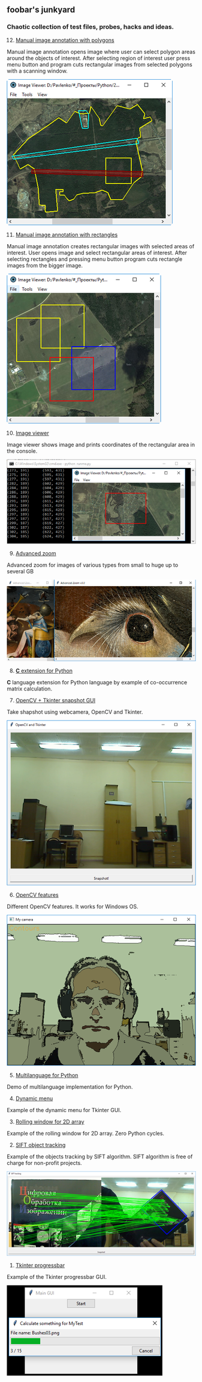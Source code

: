 ## foobar's junkyard
### Chaotic collection of test files, probes, hacks and ideas.

   12. [Manual image annotation with polygons](manual_image_annotation1)

Manual image annotation opens image where user can select polygon areas
around the objects of interest. After selecting region of interest user
press menu button and program cuts rectangular images from selected
polygons with a scanning window.

![Manual image annotation with polygons](data/2019.01.03-manual-image-annotation-with-polygons.png)

   11. [Manual image annotation with rectangles](manual_image_annotation2)

Manual image annotation creates rectangular images with selected
areas of interest. User opens image and select rectangular areas
of interest. After selecting rectangles and pressing menu button
program cuts rectangle images from the bigger image.

![Manual image annotation with rectangles](data/2019.01.03-manual-image-annotation-with-rectangles.png)

   10. [Image viewer](image_viewer-2)

Image viewer shows image and prints coordinates of the rectangular area in the console.

![Image viewer](data/2019.01.03-image-viewer.png)

   09. [Advanced zoom](zoom_advanced3.py)

Advanced zoom for images of various types from small to huge up to several GB

![Advanced zoom](data/2019.01.03-advanced-zoom.png)

   08. [**C** extension for Python](co-occurrence_matrix/C_extension_for_Python)

**C** language extension for Python language by example of
co-occurrence matrix calculation.

   07. [OpenCV + Tkinter snapshot GUI](opencv_tkinter.py)

Take shapshot using webcamera, OpenCV and Tkinter.

![OpenCV + Tkinter snapshot GUI](data/2019.01.03-opencv-tkinter.png)

   06. [OpenCV features](camera_features.py)

Different OpenCV features. It works for Windows OS.

![OpenCV features](data/2019.01.03-opencv-features.png)

   05. [Multilanguage for Python](translation-2)

Demo of multilanguage implementation for Python.

   04. [Dynamic menu](dynamic_menu.py)

Example of the dynamic menu for Tkinter GUI.

   03. [Rolling window for 2D array](rolling_window_advanced.py)

Example of the rolling window for 2D array. Zero Python cycles.

   02. [SIFT object tracking](sift_tracking.py)

Example of the objects tracking by SIFT algorithm.
SIFT algorithm is free of charge for non-profit projects.

![SIFT object tracking](data/2019.01.03-sift-tracking.png)

   01. [Tkinter progressbar](tkinter_progressbar.py)

Example of the Tkinter progressbar GUI.

![Tkinter progressbar](data/2019.01.03-tkinter-progressbar.png)

